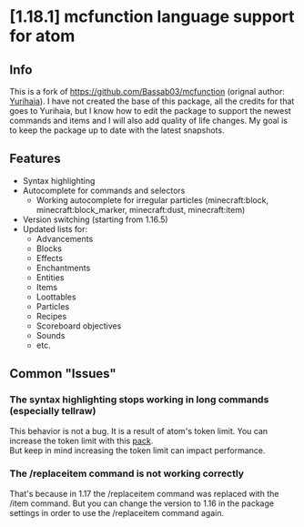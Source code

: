# [1.18.1] mcfunction language support for atom

## Info
This is a fork of https://github.com/Bassab03/mcfunction (orignal author: [Yurihaia](https://github.com/Yurihaia)). I have not created the base of this package, all the credits for that goes to Yurihaia, but I know how to edit the package to support the newest commands and items and I will also add quality of life changes. My goal is to keep the package up to date with the latest snapshots.

## Features
- Syntax highlighting
- Autocomplete for commands and selectors
  - Working autocomplete for irregular particles (minecraft:block, minecraft:block_marker, minecraft:dust, minecraft:item)
- Version switching (starting from 1.16.5)
- Updated lists for:
  - Advancements
  - Blocks
  - Effects
  - Enchantments
  - Entities
  - Items
  - Loottables
  - Particles
  - Recipes
  - Scoreboard objectives
  - Sounds
  - etc.

## Common "Issues"
### The syntax highlighting stops working in long commands (especially tellraw)
This behavior is not a bug. It is a result of atom's token limit. You can increase the token limit with this [pack](https://atom.io/packages/grammar-token-limit).\
But keep in mind increasing the token limit can impact performance.

### The /replaceitem command is not working correctly
That's because in 1.17 the /replaceitem command was replaced with the /item command. But you can change the version to 1.16 in the package settings in order to use the /replaceitem command again.
